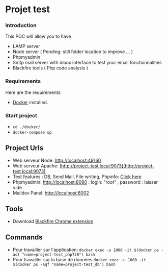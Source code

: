 # Projet test

### Introduction
This POC will allow you to have
- LAMP server
- Node server ( Pending: still folder location to improve ... )
- Phpmyadmin
- Smtp mail server with inbox interface to test your email fonctionnalities
- Blackfire tools ( Php code analysis )

### Requirements

Here are the requirements:
- [Docker](https://www.docker.com/) installed.

### Start project 
- `cd ./docker/`
- `docker-compose up`

## Project Urls 
- Web serveur Node: [http://localhost:49160](http://localhost:49160)
- Web serveur Apache: [http://project-test.local:9073](http://project-test.local:9073)
- Test features : DB, Send Mail, File writing, Phpinfo: [Click here](http://project-test.local:9073/_tests/scripts/)
- Phpmyadmin: [http://localhost:8080](http://localhost:8080) : login: "root" , password : laisser vide
- Maildev Panel: [http://localhost:8002](http://localhost:8002)

## Tools  
- Download [Blackfire Chrome extension](https://chrome.google.com/webstore/detail/blackfire-profiler/miefikpgahefdbcgoiicnmpbeeomffld)

## Commands
- Pour travailler sur l'application: `docker exec -u 1000 -it $(docker ps -aqf "name=project-test_php730") bash`
- Pour travailler sur la base de données:`docker exec -u 1000 -it $(docker ps -aqf "name=project-test_db") bash`